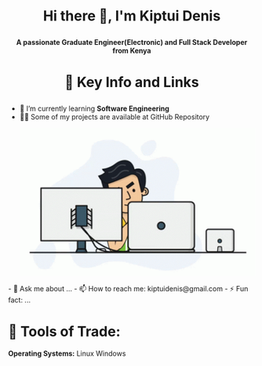 # <p align="center">Hi there 👋, I'm Kiptui Denis</p>
**<p align="center">A passionate Graduate Engineer(Electronic) and Full Stack Developer from Kenya</P>**

# <p align="center">:briefcase: Key Info and Links</p>
- 🌱 I’m currently learning **Software Engineering**
- :man_technologist: Some of my projects are available at GitHub Repository   <p align="right">
  <img src="https://github.com/kiptuidenis/kiptuidenis/blob/main/programmer.gif" alt="alt text">
</p>
- 💬 Ask me about ...
- 📫 How to reach me: kiptuidenis@gmail.com
- ⚡ Fun fact: ...

# :wrench: Tools of Trade:
**Operating Systems:**
Linux Windows
